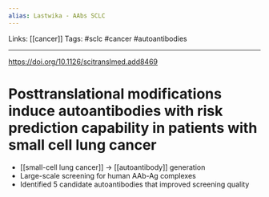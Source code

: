 ```yaml
---
alias: Lastwika - AAbs SCLC
---
```


Links: [[cancer]]
Tags: #sclc #cancer #autoantibodies

---

https://doi.org/10.1126/scitranslmed.add8469

# Posttranslational modifications induce autoantibodies with risk prediction capability in patients with small cell lung cancer

- [[small-cell lung cancer]] -> [[autoantibody]] generation
- Large-scale screening for human AAb-Ag complexes
- Identified 5 candidate autoantibodies that improved screening quality